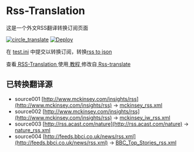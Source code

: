 # Rss-Translation

这是一个外文RSS翻译转换订阅页面 

[![circle_translate](https://github.com/gnpremier/Rss-Translation/actions/workflows/circle_translate.yml/badge.svg)](https://github.com/gnpremier/Rss-Translation/actions/workflows/circle_translate.yml)
[![Deploy](https://github.com/gnpremier/Rss-Translation/actions/workflows/jekyll-gh-pages.yml/badge.svg)](https://github.com/gnpremier/Rss-Translation/actions/workflows/jekyll-gh-pages.yml)

在 [test.ini](https://github.com/gnpremier/Rss-Translation/blob/main/test.ini) 中提交以转换订阅，转换[rss to json](https://rss2json.com/)

查看[ RSS-Translation ](https://gnpremier.github.io/RSS-Translation)使用[ 教程 ](https://www.gnpremier.net/tutorial/644)修改自[ Rss-translate ](https://github.com/rcy1314/Rss-Translation/)

## 已转换翻译源

 - source001 [http://www.mckinsey.com/insights/rss](http://www.mckinsey.com/insights/rss) -> [mckinsey_rss.xml](rss/mckinsey_rss.xml)
 - source002 [http://www.mckinsey.com/insights/rss](http://www.mckinsey.com/insights/rss) -> [mckinsey_iw_rss.xml](rss/mckinsey_iw_rss.xml)
 - source003 [http://rss.acast.com/nature](http://rss.acast.com/nature) -> [nature_rss.xml](rss/nature_rss.xml)
 - source004 [http://feeds.bbci.co.uk/news/rss.xml](http://feeds.bbci.co.uk/news/rss.xml) -> [BBC_Top_Stories_rss.xml](rss/BBC_Top_Stories_rss.xml)
